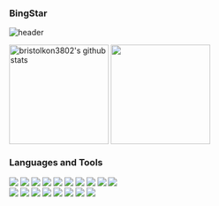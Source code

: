 ### BingStar

<!--
**bristolkon3802/bristolkon3802** is a ✨ _special_ ✨ repository because its `README.md` (this file) appears on your GitHub profile.

Here are some ideas to get you started:

- 🔭 I’m currently working on ...
- 🌱 I’m currently learning ...
- 👯 I’m looking to collaborate on ...
- 🤔 I’m looking for help with ...
- 💬 Ask me about ...
- 📫 How to reach me: ...
- 😄 Pronouns: ...
- ⚡ Fun fact: ...
-->

![header](https://capsule-render.vercel.app/api?type=waving&color=gradient&height=250&section=header&text=BING_STAR_CODE&fontSize=90)

<a href="https://github.com/bristolkon3802">
<img align="center" style="height:180px" src="https://github-readme-stats.vercel.app/api?username=bristolkon3802&show_icons=true" alt="bristolkon3802's github stats" /></a>
<a href="https://github.com/bristolkon3802">
<img align="center" style="height:180px" src="https://github-readme-stats.vercel.app/api/top-langs/?username=bristolkon3802&layout=compact" />
</a>

### Languages and Tools
<img src="https://img.shields.io/badge/HTML5-E34F26?style=flat-square&logo=HTML5&logoColor=white"/> </t>
<img src="https://img.shields.io/badge/CSS3-1572B6?style=flat-square&logo=CSS3&logoColor=white"/> 
<img src="https://img.shields.io/badge/JavaScript-F7DF1E?style=flat-square&logo=JavaScript&logoColor=white"/>
<img src="https://img.shields.io/badge/typescript-3178C6?style=flat-square&logo=typescript&logoColor=white"/> 
<img src="https://img.shields.io/badge/Node.js-339933?style=flat-square&logo=Node.js&logoColor=white"/>
<img src="https://img.shields.io/badge/react-61DAFB?style=flat-square&logo=react&logoColor=white"/> 
<img src="https://img.shields.io/badge/babel-F9DC3E?style=flat-square&logo=babel&logoColor=white"/>
<img src="https://img.shields.io/badge/pug-A86454?style=flat-square&logo=pug&logoColor=white"/>
<img src="https://img.shields.io/badge/JAVA-007396?style=flat-square&logo=JAVA&logoColor=white"/>
<img src="https://img.shields.io/badge/mysql-4479A1?style=flat-square&logo=mysql&logoColor=white"/> </br>
<img src="https://img.shields.io/badge/codesandbox-151515?style=flat-square&logo=codesandbox&logoColor=white"/> 
<img src="https://img.shields.io/badge/replit-F26207?style=flat-square&logo=replit&logoColor=white"/>
<img src="https://img.shields.io/badge/python-3776AB?style=flat-square&logo=python&logoColor=white"/>
<img src="https://img.shields.io/badge/graphql-E10098?style=flat-square&logo=graphql&logoColor=white"/>
<img src="https://img.shields.io/badge/mongodb-47A248?style=flat-square&logo=mongodb&logoColor=white"/>
<img src="https://img.shields.io/badge/mongoose-F04D35?style=flat-square&logo=mongoose&logoColor=white"/>
<img src="https://img.shields.io/badge/amazonaws-232F3E?style=flat-square&logo=amazonaws&logoColor=white"/>
<img src="https://img.shields.io/badge/koyeb-121212?style=flat-square&logo=koyeb&logoColor=white"/>





